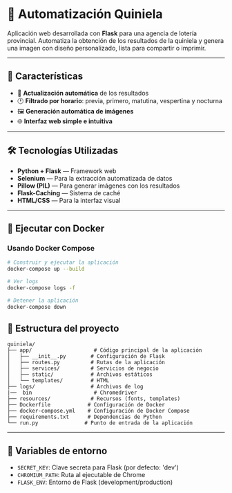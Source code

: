 # 🧾 Automatización Quiniela

Aplicación web desarrollada con **Flask** para una agencia de lotería provincial. Automatiza la obtención de los resultados de la quiniela y genera una imagen con diseño personalizado, lista para compartir o imprimir.

---

## 🚀 Características

- 🔄 **Actualización automática** de los resultados
- 🕐 **Filtrado por horario**: previa, primero, matutina, vespertina y nocturna
- 🖼️ **Generación automática de imágenes**
- 🌐 **Interfaz web simple e intuitiva**


---

## 🛠️ Tecnologías Utilizadas

- **Python + Flask** — Framework web
- **Selenium** — Para la extracción automatizada de datos
- **Pillow (PIL)** — Para generar imágenes con los resultados
- **Flask-Caching** — Sistema de caché
- **HTML/CSS** — Para la interfaz visual


---

## 🐳 Ejecutar con Docker

### Usando Docker Compose

```bash
# Construir y ejecutar la aplicación
docker-compose up --build

# Ver logs
docker-compose logs -f

# Detener la aplicación
docker-compose down
```




## 📁 Estructura del proyecto

```
quiniela/
├── app/                    # Código principal de la aplicación
│   ├── __init__.py        # Configuración de Flask
│   ├── routes.py          # Rutas de la aplicación
│   ├── services/          # Servicios de negocio
│   ├── static/            # Archivos estáticos
│   └── templates/         # HTML
├── logs/                  # Archivos de log
|──  bin                    # Chromedriver
├── resources/             # Recursos (fonts, templates)
├── Dockerfile            # Configuración de Docker
├── docker-compose.yml    # Configuración de Docker Compose
├── requirements.txt      # Dependencias de Python
└── run.py               # Punto de entrada de la aplicación
```

---

## 🔧 Variables de entorno

- `SECRET_KEY`: Clave secreta para Flask (por defecto: 'dev')
- `CHROMIUM_PATH`: Ruta al ejecutable de Chrome
- `FLASK_ENV`: Entorno de Flask (development/production)

